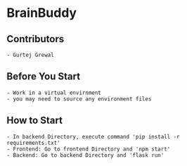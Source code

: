 # BrainBuddy

## Contributors
    - Gurtej Grewal

## Before You Start
    - Work in a virtual envirnment
    - you may need to source any environment files

## How to Start <Will Create A Script To Simplify>
    - In backend Directory, execute command 'pip install -r requirements.txt'
    - Frontend: Go to frontend Directory and 'npm start'
    - Backend: Go to backend Directory and 'flask run'